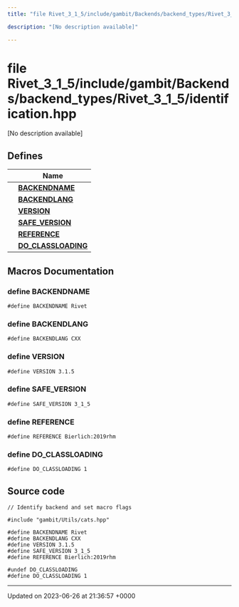 ```yaml
---
title: "file Rivet_3_1_5/include/gambit/Backends/backend_types/Rivet_3_1_5/identification.hpp"

description: "[No description available]"

---
```


# file Rivet_3_1_5/include/gambit/Backends/backend_types/Rivet_3_1_5/identification.hpp

[No description available]

## Defines

|                | Name           |
| -------------- | -------------- |
|  | **[BACKENDNAME](/documentation/code/files/include_2gambit_2backends_2backend__types_2rivet__3__1__5_2identification_8hpp/#define-backendname)**  |
|  | **[BACKENDLANG](/documentation/code/files/include_2gambit_2backends_2backend__types_2rivet__3__1__5_2identification_8hpp/#define-backendlang)**  |
|  | **[VERSION](/documentation/code/files/include_2gambit_2backends_2backend__types_2rivet__3__1__5_2identification_8hpp/#define-version)**  |
|  | **[SAFE_VERSION](/documentation/code/files/include_2gambit_2backends_2backend__types_2rivet__3__1__5_2identification_8hpp/#define-safe-version)**  |
|  | **[REFERENCE](/documentation/code/files/include_2gambit_2backends_2backend__types_2rivet__3__1__5_2identification_8hpp/#define-reference)**  |
|  | **[DO_CLASSLOADING](/documentation/code/files/include_2gambit_2backends_2backend__types_2rivet__3__1__5_2identification_8hpp/#define-do-classloading)**  |




## Macros Documentation

### define BACKENDNAME

```
#define BACKENDNAME Rivet
```


### define BACKENDLANG

```
#define BACKENDLANG CXX
```


### define VERSION

```
#define VERSION 3.1.5
```


### define SAFE_VERSION

```
#define SAFE_VERSION 3_1_5
```


### define REFERENCE

```
#define REFERENCE Bierlich:2019rhm
```


### define DO_CLASSLOADING

```
#define DO_CLASSLOADING 1
```


## Source code

```
// Identify backend and set macro flags

#include "gambit/Utils/cats.hpp"

#define BACKENDNAME Rivet
#define BACKENDLANG CXX
#define VERSION 3.1.5
#define SAFE_VERSION 3_1_5
#define REFERENCE Bierlich:2019rhm

#undef DO_CLASSLOADING
#define DO_CLASSLOADING 1
```


-------------------------------

Updated on 2023-06-26 at 21:36:57 +0000
